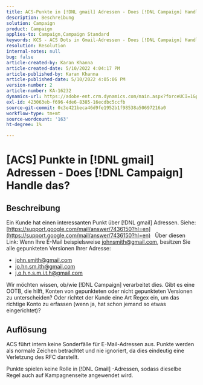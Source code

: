 ```yaml
---
title: ACS-Punkte in [!DNL gmail] Adressen - Does [!DNL Campaign] Handle das?
description: Beschreibung
solution: Campaign
product: Campaign
applies-to: Campaign,Campaign Standard
keywords: KCS - ACS Dots in Gmail-Adressen - Does [!DNL Campaign] Handle das?
resolution: Resolution
internal-notes: null
bug: false
article-created-by: Karan Khanna
article-created-date: 5/10/2022 4:04:17 PM
article-published-by: Karan Khanna
article-published-date: 5/10/2022 4:05:06 PM
version-number: 2
article-number: KA-16232
dynamics-url: https://adobe-ent.crm.dynamics.com/main.aspx?forceUCI=1&pagetype=entityrecord&etn=knowledgearticle&id=c8bb31d2-7ad0-ec11-a7b5-00224809c556
exl-id: 423063eb-f696-4de6-8385-16ecdbc5ccfb
source-git-commit: 0c3e421beca46d9fe1952b1f98538a50697216a0
workflow-type: tm+mt
source-wordcount: '163'
ht-degree: 1%

---
```


# [ACS] Punkte in [!DNL gmail] Adressen - Does [!DNL Campaign] Handle das?

## Beschreibung


Ein Kunde hat einen interessanten Punkt über [!DNL gmail] Adressen. Siehe: [https://support.google.com/mail/answer/7436150?hl=en](https://support.google.com/mail/answer/7436150?hl=en)
 
Über diesen Link: Wenn Ihre E-Mail beispielsweise [johnsmith@gmail.com](mailto:johnsmith@gmail.com), besitzen Sie alle gepunkteten Versionen Ihrer Adresse:

- [john.smith@gmail.com](mailto:john.smith@gmail.com)
- [jo.hn.sm.ith@gmail.com](mailto:jo.hn.sm.ith@gmail.com)
- [j.o.h.n.s.m.i.t.h@gmail.com](mailto:j.o.h.n.s.m.i.t.h@gmail.com)


Wir möchten wissen, ob/wie [!DNL Campaign] verarbeitet dies. Gibt es eine OOTB, die hilft, Konten von gepunkteten oder nicht gepunkteten Versionen zu unterscheiden? Oder richtet der Kunde eine Art Regex ein, um das richtige Konto zu erfassen (wenn ja, hat schon jemand so etwas eingerichtet)?


## Auflösung


ACS führt intern keine Sonderfälle für E-Mail-Adressen aus. Punkte werden als normale Zeichen betrachtet und nie ignoriert, da dies eindeutig eine Verletzung des RFC darstellt.

Punkte spielen keine Rolle in [!DNL Gmail] -Adressen, sodass dieselbe Regel auch auf Kampagnenseite angewendet wird.
